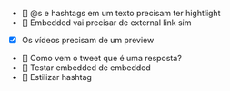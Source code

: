 - [] @s e hashtags em um texto precisam ter hightlight
- [] Embedded vai precisar de external link sim
- [x] Os vídeos precisam de um preview
- [] Como vem o tweet que é uma resposta?
- [] Testar embedded de embedded
- [] Estilizar hashtag
